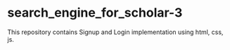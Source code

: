 # search_engine_for_scholar-3
This repository contains Signup and Login implementation using html, css, js.

